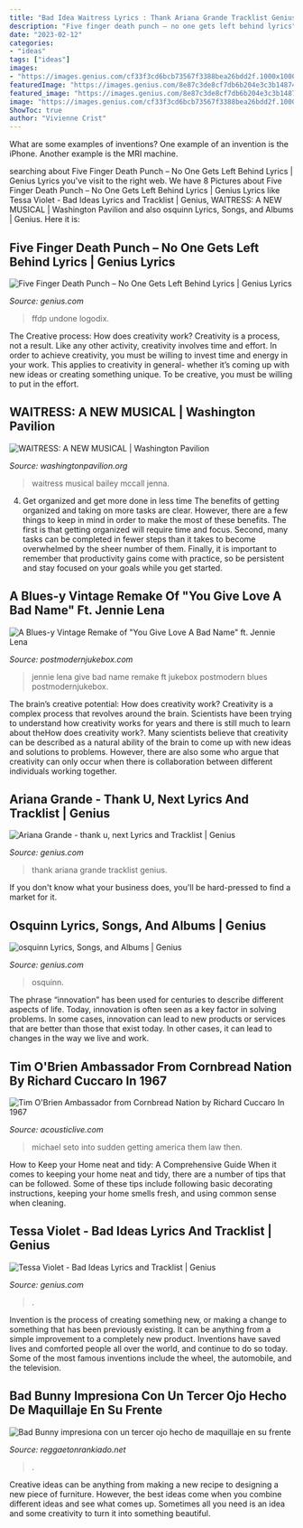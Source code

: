 ```yaml
---
title: "Bad Idea Waitress Lyrics : Thank Ariana Grande Tracklist Genius"
description: "Five finger death punch – no one gets left behind lyrics"
date: "2023-02-12"
categories:
- "ideas"
tags: ["ideas"]
images:
- "https://images.genius.com/cf33f3cd6bcb73567f3388bea26bdd2f.1000x1000x1.jpg"
featuredImage: "https://images.genius.com/8e87c3de8cf7db6b204e3c3b1487448f.1000x1000x1.jpg"
featured_image: "https://images.genius.com/8e87c3de8cf7db6b204e3c3b1487448f.1000x1000x1.jpg"
image: "https://images.genius.com/cf33f3cd6bcb73567f3388bea26bdd2f.1000x1000x1.jpg"
ShowToc: true
author: "Vivienne Crist"
---
```



What are some examples of inventions?
One example of an invention is the iPhone. Another example is the MRI machine.

	

		
searching about Five Finger Death Punch – No One Gets Left Behind Lyrics | Genius Lyrics you've visit to the right web. We have 8 Pictures about Five Finger Death Punch – No One Gets Left Behind Lyrics | Genius Lyrics like Tessa Violet - Bad Ideas Lyrics and Tracklist | Genius, WAITRESS: A NEW MUSICAL | Washington Pavilion and also osquinn Lyrics, Songs, and Albums | Genius. Here it is:
		
    
## Five Finger Death Punch – No One Gets Left Behind Lyrics | Genius Lyrics

<img loading=lazy src="https://images.genius.com/3a142d440fdb810ec0f6ee6b8e09935e.640x640x1.jpg" onerror="this.onerror=null;this.src='https://tse4.mm.bing.net/th?id=OIP._ocD1l3BFE6yYICxJlEr5gHaHa&amp;pid=15.1';" alt="Five Finger Death Punch – No One Gets Left Behind Lyrics | Genius Lyrics">

_Source: genius.com_

>ffdp undone logodix. 

	

The Creative process: How does creativity work?
Creativity is a process, not a result. Like any other activity, creativity involves time and effort. In order to achieve creativity, you must be willing to invest time and energy in your work. This applies to creativity in general- whether it’s coming up with new ideas or creating something unique. To be creative, you must be willing to put in the effort.

    
## WAITRESS: A NEW MUSICAL | Washington Pavilion

<img loading=lazy src="https://www.washingtonpavilion.org/sites/default/files/2019-11/Bailey_McCall_as_Jenna_in_the_National_Tour_of_WAITRESS_Photo_credit_Jeremy_Daniel[1].jpg" onerror="this.onerror=null;this.src='https://tse1.mm.bing.net/th?id=OIP.AU_ojc8mJ1KRYZH_JBKIzwHaHa&amp;pid=15.1';" alt="WAITRESS: A NEW MUSICAL | Washington Pavilion">

_Source: washingtonpavilion.org_

>waitress musical bailey mccall jenna. 

	

4) Get organized and get more done in less time
The benefits of getting organized and taking on more tasks are clear. However, there are a few things to keep in mind in order to make the most of these benefits. The first is that getting organized will require time and focus. Second, many tasks can be completed in fewer steps than it takes to become overwhelmed by the sheer number of them. Finally, it is important to remember that productivity gains come with practice, so be persistent and stay focused on your goals while you get started.

    
## A Blues-y Vintage Remake Of &quot;You Give Love A Bad Name&quot; Ft. Jennie Lena

<img loading=lazy src="http://www.postmodernjukebox.com/wp-content/uploads/2016/06/yougiveloveabadnameCOVER.jpg" onerror="this.onerror=null;this.src='https://tse3.mm.bing.net/th?id=OIP.vonuleqUsvy-L_qsJ0cVSgHaHa&amp;pid=15.1';" alt="A Blues-y Vintage Remake of &quot;You Give Love A Bad Name&quot; ft. Jennie Lena">

_Source: postmodernjukebox.com_

>jennie lena give bad name remake ft jukebox postmodern blues postmodernjukebox. 

	

The brain’s creative potential: How does creativity work?
Creativity is a complex process that revolves around the brain. Scientists have been trying to understand how creativity works for years and there is still much to learn about theHow does creativity work?. Many scientists believe that creativity can be described as a natural ability of the brain to come up with new ideas and solutions to problems. However, there are also some who argue that creativity can only occur when there is collaboration between different individuals working together.

    
## Ariana Grande - Thank U, Next Lyrics And Tracklist | Genius

<img loading=lazy src="https://images.genius.com/cf33f3cd6bcb73567f3388bea26bdd2f.1000x1000x1.jpg" onerror="this.onerror=null;this.src='https://tse4.mm.bing.net/th?id=OIP.mfqX09b0H9pAlu3dO5hpIQHaHa&amp;pid=15.1';" alt="Ariana Grande - thank u, next Lyrics and Tracklist | Genius">

_Source: genius.com_

>thank ariana grande tracklist genius. 

	

If you don't know what your business does, you'll be hard-pressed to find a market for it.

    
## Osquinn Lyrics, Songs, And Albums | Genius

<img loading=lazy src="https://images.genius.com/8e87c3de8cf7db6b204e3c3b1487448f.1000x1000x1.jpg" onerror="this.onerror=null;this.src='https://tse2.mm.bing.net/th?id=OIP.H-6dJVrtP9aYoQkjLyKy6QHaHa&amp;pid=15.1';" alt="osquinn Lyrics, Songs, and Albums | Genius">

_Source: genius.com_

>osquinn. 

	

The phrase “innovation” has been used for centuries to describe different aspects of life. Today, innovation is often seen as a key factor in solving problems. In some cases, innovation can lead to new products or services that are better than those that exist today. In other cases, it can lead to changes in the way we live and work.

    
## Tim O&#039;Brien Ambassador From Cornbread Nation By Richard Cuccaro In 1967

<img loading=lazy src="https://acousticlive.com/February_2009_files/RMA_Tim_108.gif" onerror="this.onerror=null;this.src='https://tse3.mm.bing.net/th?id=OIP.E7R7AV_3A9y5wOlMtYmIfAAAAA&amp;pid=15.1';" alt="Tim O&#039;Brien Ambassador from Cornbread Nation by Richard Cuccaro In 1967">

_Source: acousticlive.com_

>michael seto into sudden getting america them law then. 

	

How to Keep your Home neat and tidy: A Comprehensive Guide
When it comes to keeping your home neat and tidy, there are a number of tips that can be followed. Some of these tips include following basic decorating instructions, keeping your home smells fresh, and using common sense when cleaning.

    
## Tessa Violet - Bad Ideas Lyrics And Tracklist | Genius

<img loading=lazy src="https://images.genius.com/c9284e25d68511b33a3376e6eafc1587.1000x1000x1.jpg" onerror="this.onerror=null;this.src='https://tse4.mm.bing.net/th?id=OIP.XpPvyU9qy5QMK6h1AtXJIQHaHa&amp;pid=15.1';" alt="Tessa Violet - Bad Ideas Lyrics and Tracklist | Genius">

_Source: genius.com_

>. 

	

Invention is the process of creating something new, or making a change to something that has been previously existing. It can be anything from a simple improvement to a completely new product. Inventions have saved lives and comforted people all over the world, and continue to do so today. Some of the most famous inventions include the wheel, the automobile, and the television.

    
## Bad Bunny Impresiona Con Un Tercer Ojo Hecho De Maquillaje En Su Frente

<img loading=lazy src="https://3.bp.blogspot.com/-pNZ0egQCdaI/W75vMGp2R6I/AAAAAAAA8GM/eRjKNGFSA6os27oNXKmXLIj61-NEYf_vwCLcBGAs/w1200-h630-p-k-no-nu/Bad%2BBunny%2Btercer%2Bojo.jpg" onerror="this.onerror=null;this.src='https://tse3.mm.bing.net/th?id=OIP.za64JeFZgWGGGDhu3cTb9wHaD4&amp;pid=15.1';" alt="Bad Bunny impresiona con un tercer ojo hecho de maquillaje en su frente">

_Source: reggaetonrankiado.net_

>. 

	

Creative ideas can be anything from making a new recipe to designing a new piece of furniture. However, the best ideas come when you combine different ideas and see what comes up. Sometimes all you need is an idea and some creativity to turn it into something beautiful.


